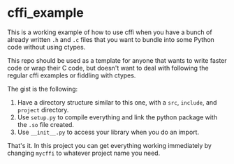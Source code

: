 # cffi_example
This is a working example of how to use cffi when you have a bunch of already written `.h` and `.c` files that you want to bundle into some Python code without using ctypes.

This repo should be used as a template for anyone that wants to write faster code or wrap their C code, but doesn't want to deal with following the regular cffi examples or fiddling with ctypes.

The gist is the following:
1) Have a directory structure similar to this one, with a `src`, `include`, and `project` directory.
2) Use `setup.py` to compile everything and link the python package with the `.so` file created.
3) Use `__init__.py` to access your library when you do an import.

That's it. In this project you can get everything working immediately by changing `mycffi` to whatever project name you need.
